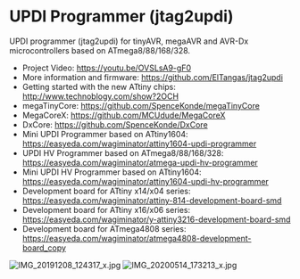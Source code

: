 # UPDI Programmer (jtag2updi)
UPDI programmer (jtag2updi) for tinyAVR, megaAVR and AVR-Dx microcontrollers based on ATmega8/88/168/328.

- Project Video: https://youtu.be/OVSLsA9-gF0
- More information and firmware: https://github.com/ElTangas/jtag2updi
- Getting started with the new ATtiny chips: http://www.technoblogy.com/show?2OCH
- megaTinyCore: https://github.com/SpenceKonde/megaTinyCore
- MegaCoreX: https://github.com/MCUdude/MegaCoreX
- DxCore: https://github.com/SpenceKonde/DxCore
- Mini UPDI Programmer based on ATtiny1604: https://easyeda.com/wagiminator/attiny1604-updi-programmer
- UPDI HV Programmer based on ATmega8/88/168/328: https://easyeda.com/wagiminator/atmega-updi-hv-programmer
- Mini UPDI HV Programmer based on ATtiny1604: https://easyeda.com/wagiminator/attiny1604-updi-hv-programmer
- Development board for ATtiny x14/x04 series: https://easyeda.com/wagiminator/attiny-814-development-board-smd
- Development board for ATtiny x16/x06 series: https://easyeda.com/wagiminator/y-attiny3216-development-board-smd
- Development board for ATmega4808 series: https://easyeda.com/wagiminator/atmega4808-development-board_copy

![IMG_20191208_124317_x.jpg](https://image.easyeda.com/pullimage/PM68XuK188ao1RtIswFbullYaIk90rYgmMzmChER.jpeg)
![IMG_20200514_173213_x.jpg](https://image.easyeda.com/pullimage/IGZjPZZ4m6kjn5Qch3MXRU1gqsGLIccMPUOz08z0.jpeg)
